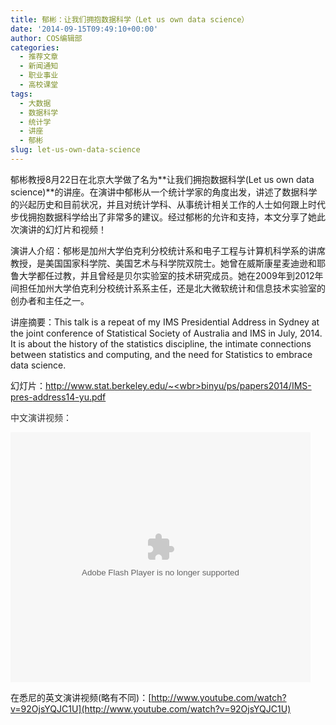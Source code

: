 ```yaml
---
title: 郁彬：让我们拥抱数据科学（Let us own data science）
date: '2014-09-15T09:49:10+00:00'
author: COS编辑部
categories:
  - 推荐文章
  - 新闻通知
  - 职业事业
  - 高校课堂
tags:
  - 大数据
  - 数据科学
  - 统计学
  - 讲座
  - 郁彬
slug: let-us-own-data-science
---
```


郁彬教授8月22日在北京大学做了名为**让我们拥抱数据科学(Let us own data science)**的讲座。在演讲中郁彬从一个统计学家的角度出发，讲述了数据科学的兴起历史和目前状况，并且对统计学科、从事统计相关工作的人士如何跟上时代步伐拥抱数据科学给出了非常多的建议。经过郁彬的允许和支持，本文分享了她此次演讲的幻灯片和视频！

演讲人介绍：郁彬是加州大学伯克利分校统计系和电子工程与计算机科学系的讲席教授，是美国国家科学院、美国艺术与科学院双院士。她曾在威斯康星麦迪逊和耶鲁大学都任过教，并且曾经是贝尔实验室的技术研究成员。她在2009年到2012年间担任加州大学伯克利分校统计系系主任，还是北大微软统计和信息技术实验室的创办者和主任之一。

讲座摘要：This talk is a repeat of my IMS Presidential Address in Sydney at the joint conference of Statistical Society of Australia and IMS in July, 2014. It is about the history of the statistics discipline, the intimate connections between statistics and computing, and the need for Statistics to embrace data science.

幻灯片：[http://www.stat.berkeley.edu/~<wbr></wbr>binyu/ps/papers2014/IMS-pres-<wbr></wbr>address14-yu.pdf](http://www.stat.berkeley.edu/~binyu/ps/papers2014/IMS-pres-address14-yu.pdf)

<p style="color: #333333;">
  中文演讲视频：
</p>

<embed src="http://player.youku.com/player.php/sid/XNzY1MTk2OTY0/v.swf" type="application/x-shockwave-flash" width="480" height="400" align="middle">
</embed>

在悉尼的英文演讲视频(略有不同)：[http://www.youtube.com/watch?v=92OjsYQJC1U](http://www.youtube.com/watch?v=92OjsYQJC1U)
